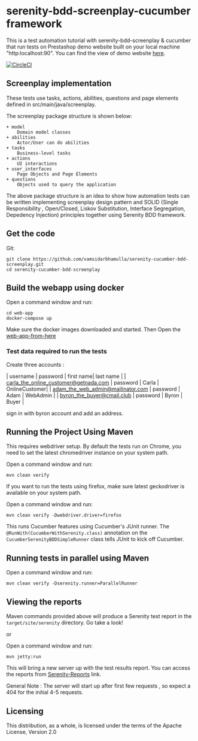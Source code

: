 # serenity-bdd-screenplay-cucumber framework

This is a test automation tutorial with serenity-bdd-screenplay & cucumber that run tests on
 Prestashop demo website built on your local machine "http:localhost:90". You can find the view of demo website [here](http://demo.prestashop.com/en/?view=front).

[![CircleCI](https://circleci.com/gh/vamsidarbhamulla/serenity-cucumber-bdd-screenplay.svg?style=svg)](https://circleci.com/gh/vamsidarbhamulla/serenity-cucumber-bdd-screenplay)

## Screenplay implementation

These tests use tasks, actions, abilities, questions and page elements defined in src/main/java/screenplay.

The screenplay package structure is shown below:
````
+ model
    Domain model classes
+ abilities
    Actor/User can do abilities
+ tasks
    Business-level tasks
+ actions
    UI interactions
+ user_interfaces
    Page Objects and Page Elements
+ questions
    Objects used to query the application
````

The above package structure is an idea to show how automation tests can be written implementing 
screenplay design pattern and SOLID (Single Responsibility , Open/Closed, Liskov Substitution, 
Interface Segregation, Depedency Injection) principles together using Serenity BDD framework.
 

## Get the code

Git:

    git clone https://github.com/vamsidarbhamulla/serenity-cucumber-bdd-screenplay.git
    cd serenity-cucumber-bdd-screenplay

## Build the webapp using docker

Open a command window and run:

    cd web-app
    docker-compose up
    
Make sure the docker images downloaded and started. Then Open the [web-app-from-here](http:localhost:900)

### Test data required to run the tests 

Create three accounts :

 | username                              | password | first name| last name     |
 | carla_the_online_customer@getnada.com | password | Carla     | OnlineCustomer|
 | adam_the_web_admin@mailinator.com     | password | Adam      | WebAdmin      |
 | byron_the_buyer@cmail.club            | password | Byron     | Buyer         |
 
 sign in with byron account and add an address.

## Running the Project Using Maven
This requires webdriver setup. By default the tests run on Chrome, you need to set the latest chromedriver instance on your system path.

Open a command window and run:

    mvn clean verify

If you want to run the tests using firefox, make sure latest geckodriver is available on your system path. 

Open a command window and run:

    mvn clean verify -Dwebdriver.driver=firefox

This runs Cucumber features using Cucumber's JUnit runner. The `@RunWith(CucumberWithSerenity.class)` annotation on the `CucumberSerenityBDDSimpleRunner`
class tells JUnit to kick off Cucumber.

## Running tests in parallel using Maven

Open a command window and run:

    mvn clean verify -Dserenity.runner=ParallelRunner

## Viewing the reports
Maven commands provided above will produce a Serenity test report in the `target/site/serenity` directory. Go take a look!

or 

Open a command window and run:

    mvn jetty:run
    
This will bring a new server up with the test results report. You can access the reports from [Serenity-Reports](http://localhost:9999) link.

General Note : The server will start up after first few requests , so expect a 404 for the initial 4-5 requests.

   
## Licensing

This distribution, as a whole, is licensed under the terms of the Apache License, Version 2.0
